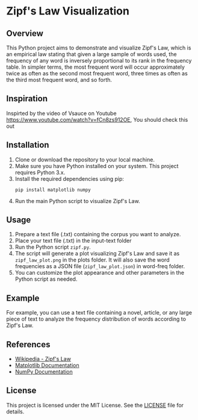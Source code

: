 # Zipf's Law Visualization

## Overview
This Python project aims to demonstrate and visualize Zipf's Law, which is an empirical law stating that given a large sample of words used, the frequency of any word is inversely proportional to its rank in the frequency table. In simpler terms, the most frequent word will occur approximately twice as often as the second most frequent word, three times as often as the third most frequent word, and so forth.

## Inspiration
Inspirted by the video of Vsauce on Youtube https://www.youtube.com/watch?v=fCn8zs912OE, You should check this out

## Installation
1. Clone or download the repository to your local machine.
2. Make sure you have Python installed on your system. This project requires Python 3.x.
3. Install the required dependencies using pip:
    ```
    pip install matplotlib numpy
    ```
4. Run the main Python script to visualize Zipf's Law.

## Usage
1. Prepare a text file (.txt) containing the corpus you want to analyze.
2. Place your text file (.txt) in the input-text folder
3. Run the Python script `zipf.py`.
4. The script will generate a plot visualizing Zipf's Law and save it as `zipf_law_plot.png` in the plots folder. It will also save the word frequencies as a JSON file (`zipf_law_plot.json`) in word-freq folder.
5. You can customize the plot appearance and other parameters in the Python script as needed.

## Example
For example, you can use a text file containing a novel, article, or any large piece of text to analyze the frequency distribution of words according to Zipf's Law.

## References
- [Wikipedia - Zipf's Law](https://en.wikipedia.org/wiki/Zipf%27s_law)
- [Matplotlib Documentation](https://matplotlib.org/)
- [NumPy Documentation](https://numpy.org/doc/)

## License
This project is licensed under the MIT License. See the [LICENSE](LICENSE) file for details.
